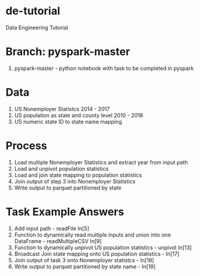 # de-tutorial
Data Engineering Tutorial

# Branch: pyspark-master
1. pyspark-master - python notebook with task to be completed in pyspark

# Data
1. US Nonemployer Statistcs 2014 - 2017
2. US population as state and county level 2010 - 2018
3. US numeric state ID to state name mapping

# Process
1. Load multiple Nonemployer Statistics and extract year from input path
2. Load and unpivot population statistics
3. Load and join state mapping to population statistics
4. Join output of step 3 into Nonemployer Statistics
5. Write output to parquet partitioned by state

# Task Example Answers
1. Add input path - readFile In[5]
2. Function to dynamically read multiple inputs and union into one DataFrame - readMultipleCSV In[9]
3. Function to dynamically unpivot US population statistics - unpivot In[13]
4. Broadcast Join state mapping onto US population statistics - In[17]
5. Join output of task 3 onto Nonemployer statistcs - In[18]
6. Write output to parquet partitioned by state name - In[19]
